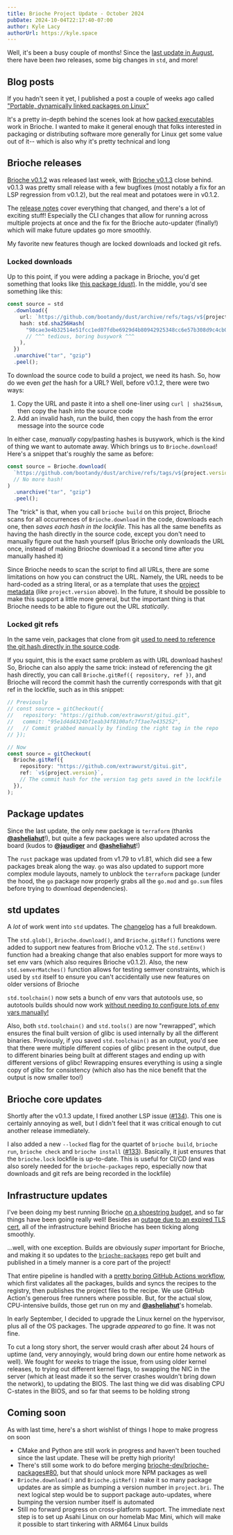 ```yaml
---
title: Brioche Project Update - October 2024
pubDate: 2024-10-04T22:17:40-07:00
author: Kyle Lacy
authorUrl: https://kyle.space
---
```


Well, it's been a busy couple of months! Since the [last update in August](/blog/project-update-2024-08), there have been _two_ releases, some big changes in `std`, and more!

## Blog posts

If you hadn't seen it yet, I published a post a couple of weeks ago called ["Portable, dynamically linked packages on Linux"](/blog/portable-dynamically-linked-packages-on-linux)

It's a pretty in-depth behind the scenes look at how [packed executables](/docs/how-it-works/packed-executables) work in Brioche. I wanted to make it general enough that folks interested in packaging or distributing software more generally for Linux get some value out of it-- which is also why it's pretty technical and long

## Brioche releases

[Brioche v0.1.2](https://github.com/brioche-dev/brioche/releases/tag/v0.1.2) was released last week, with [Brioche v0.1.3](https://github.com/brioche-dev/brioche/releases/tag/v0.1.3) close behind. v0.1.3 was pretty small release with a few bugfixes (most notably a fix for an LSP regression from v0.1.2), but the real meat and potatoes were in v0.1.2.

The [release notes](https://github.com/brioche-dev/brioche/releases/tag/v0.1.2) cover everything that changed, and there's a lot of exciting stuff! Especially the CLI changes that allow for running across multiple projects at once and the fix for the Brioche auto-updater (finally!) which will make future updates go more smoothly.

My favorite new features though are locked downloads and locked git refs.

### Locked downloads

Up to this point, if you were adding a package in Brioche, you'd get something that looks like [this package (dust)](https://github.com/brioche-dev/brioche-packages/blob/79f173c68d3e2db6b51f70ad6cc246706df659dc/packages/dust/project.bri). In the middle, you'd see something like this:

```typescript
const source = std
  .download({
    url: `https://github.com/bootandy/dust/archive/refs/tags/v${project.version}.tar.gz`,
    hash: std.sha256Hash(
      "98cae3e4b32514e51fcc1ed07fdbe6929d4b80942925348cc6e57b308d9c4cb0",
      // ^^^ tedious, boring busywork ^^^
    ),
  })
  .unarchive("tar", "gzip")
  .peel();
```

To download the source code to build a project, we need its hash. So, how do we even _get_ the hash for a URL? Well, before v0.1.2, there were two ways:

1. Copy the URL and paste it into a shell one-liner using `curl | sha256sum`, then copy the hash into the source code
2. Add an invalid hash, run the build, then copy the hash from the error message into the source code

In either case, _manually_ copy/pasting hashes is busywork, which is the kind of thing we want to automate away. Which brings us to `Brioche.download`! Here's a snippet that's roughly the same as before:

```typescript
const source = Brioche.download(
  `https://github.com/bootandy/dust/archive/refs/tags/v${project.version}.tar.gz`,
  // No more hash!
)
  .unarchive("tar", "gzip")
  .peel();
```

The "trick" is that, when you call `brioche build` on this project, Brioche scans for all occurrences of `Brioche.download` in the code, downloads each one, then _saves each hash in the lockfile_. This has all the same benefits as having the hash directly in the source code, except you don't need to manually figure out the hash yourself (plus Brioche only downloads the URL once, instead of making Brioche download it a second time after you manually hashed it)

Since Brioche needs to scan the script to find all URLs, there are some limitations on how you can construct the URL. Namely, the URL needs to be hard-coded as a string literal, or as a template that uses the [project metadata](/docs/core-concepts/projects/#project-metadata) (like `project.version` above). In the future, it should be possible to make this support a little more general, but the important thing is that Brioche needs to be able to figure out the URL _statically_.

### Locked git refs

In the same vein, packages that clone from git [used to need to reference the git hash directly in the source code](https://github.com/brioche-dev/brioche-packages/blob/79f173c68d3e2db6b51f70ad6cc246706df659dc/packages/gitui/project.bri).

If you squint, this is the exact same problem as with URL download hashes! So, Brioche can also apply the same trick: instead of referencing the git hash directly, you can call `Brioche.gitRef({ repository, ref })`, and Brioche will record the commit hash the currently corresponds with that git ref in the lockfile, such as in this snippet:

```typescript
// Previously
// const source = gitCheckout({
//   repository: "https://github.com/extrawurst/gitui.git",
//   commit: "95e1d4d4324bf1eab34f8100afc7f3ae7e435252",
//   // Commit grabbed manually by finding the right tag in the repo
// });

// Now
const source = gitCheckout(
  Brioche.gitRef({
    repository: "https://github.com/extrawurst/gitui.git",
    ref: `v${project.version}`,
    // The commit hash for the version tag gets saved in the lockfile
  }),
);
```

## Package updates

Since the last update, the only new package is `terraform` (thanks [**@asheliahut**](https://github.com/asheliahut)!), but quite a few packages were also updated across the board (kudos to [**@jaudiger**](https://github.com/jaudiger) and [**@asheliahut**](https://github.com/asheliahut)!)

The `rust` package was updated from v1.79 to v1.81, which did see a few packages break along the way. `go` was also updated to support more complex module layouts, namely to unblock the `terraform` package (under the hood, the `go` package now properly grabs all the `go.mod` and `go.sum` files before trying to download dependencies).

## std updates

A _lot_ of work went into `std` updates. The [changelog](https://github.com/brioche-dev/brioche-packages/blob/e70bd2a3525e6b7b3603cd3aa9a3e047d59d8b4f/packages/std/CHANGELOG.md#2024-10-04) has a full breakdown.

The `std.glob()`, `Brioche.download()`, and `Brioche.gitRef()` functions were added to support new features from Brioche v0.1.2. The `std.setEnv()` function had a breaking change that also enables support for more ways to set env vars (which also requires Brioche v0.1.2). Also, the new `std.semverMatches()` function allows for testing semver constraints, which is used by `std` itself to ensure you can't accidentally use new features on older versions of Brioche

`std.toolchain()` now sets a bunch of env vars that autotools use, so autotools builds should now work [without needing to configure lots of env vars manually!](https://github.com/brioche-dev/brioche-packages/pull/110/files#diff-caf738b3d91954f00137e92a4503a1fb820a9faa08722f37f64a4b7f1689b2bc)

Also, both `std.toolchain()` and `std.tools()` are now "rewrapped", which ensures the final built version of glibc is used internally by all the different binaries. Previously, if you saved `std.toolchain()` as an output, you'd see that there were multiple different copies of glibc present in the output, due to different binaries being built at different stages and ending up with different versions of glibc! Rewrapping ensures everything is using a single copy of glibc for consistency (which also has the nice benefit that the output is now smaller too!)

## Brioche core updates

Shortly after the v0.1.3 update, I fixed another LSP issue ([#134](https://github.com/brioche-dev/brioche/pull/134)). This one is certainly annoying as well, but I didn't feel that it was critical enough to cut another release immediately.

I also added a new `--locked` flag for the quartet of `brioche build`, `brioche run`, `brioche check` and `brioche install` ([#133](https://github.com/brioche-dev/brioche/pull/133)). Basically, it just ensures that the `brioche.lock` lockfile is up-to-date. This is useful for CI/CD (and was also sorely needed for the `brioche-packages` repo, especially now that downloads and git refs are being recorded in the lockfile)

## Infrastructure updates

I've been doing my best running Brioche [on a shoestring budget](https://brioche.zulipchat.com/#narrow/stream/440653-general/topic/Storage.20size.20information/near/459742418), and so far things have been going really well! Besides an [outage due to an expired TLS cert](https://community.fly.io/t/tls-handshake-failing-on-fly-io-app/21923/3), all of the infrastructure behind Brioche has been ticking along smoothly.

...well, with one exception. Builds are obviously _super_ important for Brioche, and making it so updates to the [`brioche-packages`](https://github.com/brioche-dev/brioche-packages) repo get built and published in a timely manner is a core part of the project!

That entire pipeline is handled with a [pretty boring GitHub Actions workflow](https://github.com/brioche-dev/brioche-packages/blob/fe61cd9719c661267dc843548899df37b0b49cef/.github/workflows/ci.yml), which first validates all the packages, builds and syncs the recipes to the registry, then publishes the project files to the recipe. We use GitHub Action's generous free runners where possible. But, for the actual slow, CPU-intensive builds, those get run on my and [**@asheliahut**](https://github.com/asheliahut)'s homelab.

In early September, I decided to upgrade the Linux kernel on the hypervisor, plus all of the OS packages. The upgrade _appeared_ to go fine. It was not fine.

To cut a long story short, the server would crash after about 24 hours of uptime (and, very annoyingly, would bring down our entire home network as well). We fought for _weeks_ to triage the issue, from using older kernel releases, to trying out different kernel flags, to swapping the NIC in the server (which at least made it so the server crashes wouldn't bring down the network), to updating the BIOS. The last thing we did was disabling CPU C-states in the BIOS, and so far that seems to be holding strong

## Coming soon

As with last time, here's a short wishlist of things I hope to make progress on soon

- CMake and Python are still work in progress and haven't been touched since the last update. These will be pretty high priority!
- There's still some work to do before merging [brioche-dev/brioche-packages#80](https://github.com/brioche-dev/brioche-packages/pull/80), but that should unlock more NPM packages as well
- `Brioche.download()` and `Brioche.gitRef()` make it so many package updates are as simple as bumping a version number in `project.bri`. The next logical step would be to support package auto-updates, where bumping the version number itself is automated
- Still no forward progress on cross-platform support. The immediate next step is to set up Asahi Linux on our homelab Mac Mini, which will make it possible to start tinkering with ARM64 Linux builds
